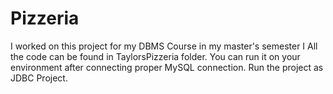 # Pizzeria
I worked on this project for my DBMS Course in my master's semester I
All the code can be found in TaylorsPizzeria folder.
You can run it on your environment after connecting proper MySQL connection.
Run the project as JDBC Project.
